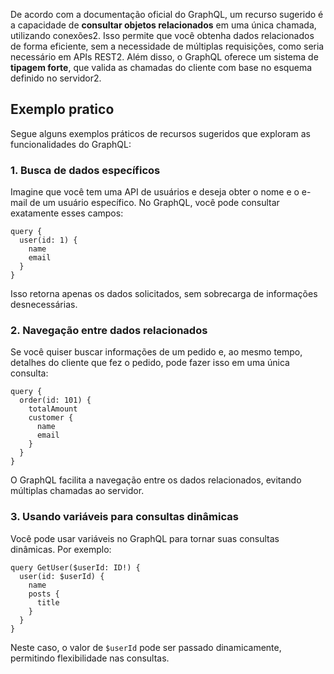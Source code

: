 


De acordo com a documentação oficial do GraphQL, um recurso sugerido é a capacidade de **consultar objetos relacionados** em uma única chamada, utilizando conexões2. Isso permite que você obtenha dados relacionados de forma eficiente, sem a necessidade de múltiplas requisições, como seria necessário em APIs REST2. Além disso, o GraphQL oferece um sistema de **tipagem forte**, que valida as chamadas do cliente com base no esquema definido no servidor2.


## Exemplo pratico
Segue alguns exemplos práticos de recursos sugeridos que exploram as funcionalidades do GraphQL:

### 1. **Busca de dados específicos**

Imagine que você tem uma API de usuários e deseja obter o nome e o e-mail de um usuário específico. No GraphQL, você pode consultar exatamente esses campos:

```
query {
  user(id: 1) {
    name
    email
  }
}
```

Isso retorna apenas os dados solicitados, sem sobrecarga de informações desnecessárias.

### 2. **Navegação entre dados relacionados**

Se você quiser buscar informações de um pedido e, ao mesmo tempo, detalhes do cliente que fez o pedido, pode fazer isso em uma única consulta:

```
query {
  order(id: 101) {
    totalAmount
    customer {
      name
      email
    }
  }
}
```

O GraphQL facilita a navegação entre os dados relacionados, evitando múltiplas chamadas ao servidor.

### 3. **Usando variáveis para consultas dinâmicas**

Você pode usar variáveis no GraphQL para tornar suas consultas dinâmicas. Por exemplo:

```
query GetUser($userId: ID!) {
  user(id: $userId) {
    name
    posts {
      title
    }
  }
}
```

Neste caso, o valor de `$userId` pode ser passado dinamicamente, permitindo flexibilidade nas consultas.





